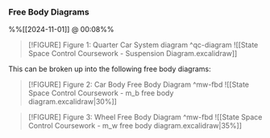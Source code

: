 
### Free Body Diagrams

%%[[2024-11-01]] @ 00:08%%

> [!FIGURE] Figure 1: Quarter Car System diagram ^qc-diagram
> ![[State Space Control Coursework - Suspension Diagram.excalidraw]]

This can be broken up into the following free body diagrams:

> [!FIGURE] Figure 2: Car Body Free Body Diagram ^mw-fbd
> ![[State Space Control Coursework - m_b free body diagram.excalidraw|30%]]

 
> [!FIGURE] Figure 3: Wheel Free Body Diagram ^mw-fbd
> ![[State Space Control Coursework - m_w free body diagram.excalidraw|35%]]
